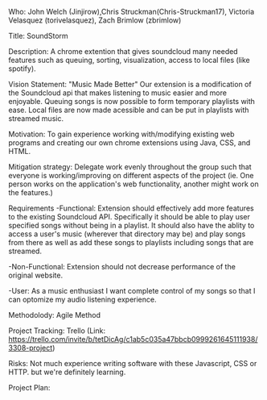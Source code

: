 Who: John Welch (Jinjirow),Chris Struckman(Chris-Struckman17), Victoria Velasquez (torivelasquez), Zach Brimlow (zbrimlow)

Title: SoundStorm

Description: A chrome extention that gives soundcloud many needed features such as queuing, sorting, visualization, access to local files (like spotify). 

Vision Statement: "Music Made Better" Our extension is a modification of the Soundcloud api that makes listening to music easier and more enjoyable. Queuing songs is now possible to form temporary playlists with ease. Local files are now made acessible and can be put in playlists with streamed music.

Motivation: To gain experience working with/modifying existing web programs and creating our own chrome extensions using Java, CSS, and HTML. 

Mitigation strategy: Delegate work evenly throughout the group such that everyone is working/improving on different aspects of the project (ie. One person works on the application's web functionality, another might work on the features.)

Requirements
-Functional: Extension should effectively add more features to the existing Soundcloud API. Specifically it should be able to play user specified songs without being in a playlist. It should also have the ablity to access a user's music (wherever that directory may be) and play songs from there as well as add these songs to playlists including songs that are streamed. 

-Non-Functional: Extension should not decrease performance of the original website. 

-User: As a music enthusiast I want complete control of my songs so that I can optomize my audio listening experience.

Methodolody: Agile Method

Project Tracking: Trello (Link: https://trello.com/invite/b/tetDicAg/c1ab5c035a47bbcb0999261645111938/3308-project)


Risks: Not much experience writing software with these Javascript, CSS or HTTP. but we're definitely learning. 

Project Plan: 


